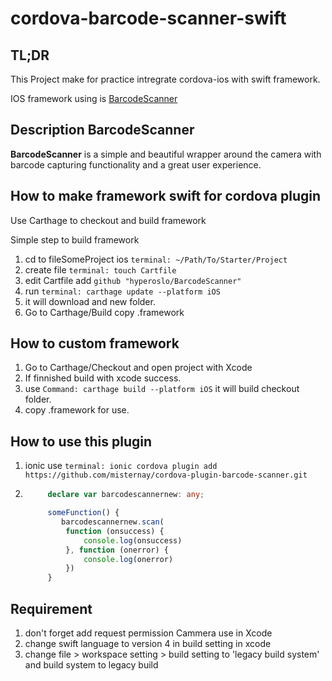 # cordova-barcode-scanner-swift
## TL;DR

This Project make for practice intregrate cordova-ios with swift framework.

IOS framework using is [BarcodeScanner](https://github.com/hyperoslo/BarcodeScanner)

## Description BarcodeScanner

**BarcodeScanner** is a simple and beautiful wrapper around the camera with
barcode capturing functionality and a great user experience.

## How to make framework swift for cordova plugin
Use Carthage to checkout and build framework

Simple step to build framework

1. cd to fileSomeProject ios ``terminal: ~/Path/To/Starter/Project``
2. create file ``terminal: touch Cartfile``
3. edit Cartfile add ``github "hyperoslo/BarcodeScanner"``
4. run ``terminal: carthage update --platform iOS``
5. it will download and new folder.
6. Go to Carthage/Build copy .framework

## How to custom framework

1. Go to Carthage/Checkout and open project with Xcode 
2. If finnished build with xcode success.
3. use ``Command: carthage build --platform iOS`` it will build checkout folder.
4. copy .framework for use.

## How to use this plugin

1. ionic use ```terminal: ionic cordova plugin add https://github.com/misternay/cordova-plugin-barcode-scanner.git ```
2. ```typescript
        declare var barcodescannernew: any;

        someFunction() {
           barcodescannernew.scan(
            function (onsuccess) {
                console.log(onsuccess)
            }, function (onerror) {
                console.log(onerror)
            })
        }
    ```
    
  ## Requirement
  1. don't forget add request permission Cammera use in Xcode
  2. change swift language to version 4 in build setting in xcode 
  3. change file > workspace setting > build setting to 'legacy build system' and build system to legacy build
